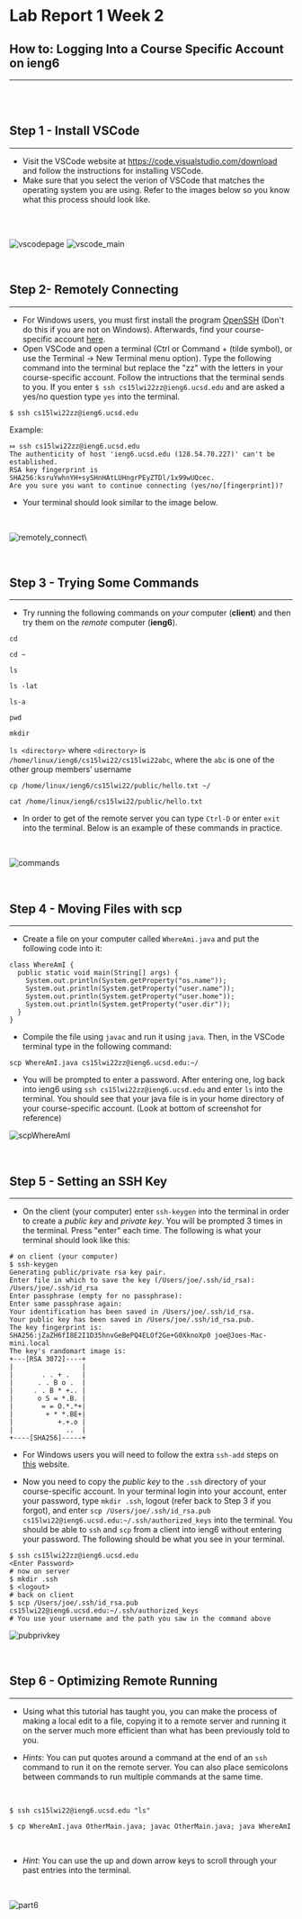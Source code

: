 # Lab Report 1 Week 2

## How to: Logging Into a Course Specific Account on ieng6
---

<br>
<br>

## Step 1 - Install VSCode
---
* Visit the VSCode website at https://code.visualstudio.com/download and follow the instructions for installing VSCode. 
* Make sure that you select the verion of VSCode that matches the operating system you are using. Refer to the images below so you know what this process should look like.
<br>
<br>

![vscodepage](https://user-images.githubusercontent.com/97699019/149440820-ae26fde4-44d7-4b84-bc45-c93a48ea71e7.png)
![vscode_main](https://user-images.githubusercontent.com/97699019/149440833-24f9634b-915d-4312-9071-fe79fb9ed0bd.png)

<br>

## Step 2- Remotely Connecting
---
* For Windows users, you must first install the program [OpenSSH](https://docs.microsoft.com/en-us/windows-server/administration/openssh/openssh_install_firstuse) (Don't do this if you are not on Windows). Afterwards, find your course-specific account [here](https://sdacs.ucsd.edu/~icc/index.php).
* Open VSCode and open a terminal (Ctrl or Command + (tilde symbol), or use the Terminal → New Terminal menu option). Type the following command into the terminal but replace the "zz" with the letters in your course-specific account. Follow the intructions that the terminal sends to you. If you enter `$ ssh cs15lwi22zz@ieng6.ucsd.edu`  and are asked a yes/no question type `yes` into the terminal.
```
$ ssh cs15lwi22zz@ieng6.ucsd.edu
```
Example:
```
⤇ ssh cs15lwi22zz@ieng6.ucsd.edu
The authenticity of host 'ieng6.ucsd.edu (128.54.70.227)' can't be established.
RSA key fingerprint is SHA256:ksruYwhnYH+sySHnHAtLUHngrPEyZTDl/1x99wUQcec.
Are you sure you want to continue connecting (yes/no/[fingerprint])? 
```
* Your terminal should look similar to the image below. 

<br>

![remotely_connect](https://user-images.githubusercontent.com/97699019/149443927-02d0419a-86fa-4d6d-9689-eb0e194a2548.png)\

<br>

## Step 3 - Trying Some Commands
---
* Try running the following commands on *your* computer (__client__) and then try them on the *remote* computer (**ieng6**).

`cd`

`cd ~`

`ls`

`ls -lat`

`ls-a`

`pwd`

`mkdir`

`ls <directory>` where `<directory>` is `/home/linux/ieng6/cs15lwi22/cs15lwi22abc`, where the `abc` is one of the other group members’ username

`cp /home/linux/ieng6/cs15lwi22/public/hello.txt ~/`

`cat /home/linux/ieng6/cs15lwi22/public/hello.txt`

* In order to get of the remote server you can type `Ctrl-D` or enter `exit` into the terminal. Below is an example of these commands in practice. 

<br>

![commands](https://user-images.githubusercontent.com/97699019/149457188-95802f41-2bad-4dee-854f-649017a15013.png)

<br>

## Step 4 - Moving Files with scp
---
* Create a file on your computer called `WhereAmi.java` and put the following code into it:
```
class WhereAmI {
  public static void main(String[] args) {
    System.out.println(System.getProperty("os.name"));
    System.out.println(System.getProperty("user.name"));
    System.out.println(System.getProperty("user.home"));
    System.out.println(System.getProperty("user.dir"));
  }
}
```
* Compile the file using `javac` and run it using `java`. Then, in the VSCode terminal type in the following command:

```
scp WhereAmI.java cs15lwi22zz@ieng6.ucsd.edu:~/
```
* You will be prompted to enter a password. After entering one, log back into ieng6 using `ssh cs15lwi22zz@ieng6.ucsd.edu` and enter `ls` into the terminal. You should see that your java file is in your home directory of your course-specific account. (Look at bottom of screenshot for reference)

![scpWhereAmI](https://user-images.githubusercontent.com/97699019/149462537-2d7fb683-4b91-4366-b759-2867b4e30bad.png)

<br>

## Step 5 - Setting an SSH Key
---

* On the client (your computer) enter `ssh-keygen` into the terminal in order to create a *public key* and *private key*. You will be prompted 3 times in the terminal. Press "enter" each time. The following is what your terminal should look like this:
```
# on client (your computer)
$ ssh-keygen
Generating public/private rsa key pair.
Enter file in which to save the key (/Users/joe/.ssh/id_rsa): /Users/joe/.ssh/id_rsa
Enter passphrase (empty for no passphrase): 
Enter same passphrase again: 
Your identification has been saved in /Users/joe/.ssh/id_rsa.
Your public key has been saved in /Users/joe/.ssh/id_rsa.pub.
The key fingerprint is:
SHA256:jZaZH6fI8E2I1D35hnvGeBePQ4ELOf2Ge+G0XknoXp0 joe@Joes-Mac-mini.local
The key's randomart image is:
+---[RSA 3072]----+
|                 |
|       . . + .   |
|      . . B o .  |
|     . . B * +.. |
|      o S = *.B. |
|       = = O.*.*+|
|        + * *.BE+|
|           +.+.o |
|             ..  |
+----[SHA256]-----+
```
* For Windows users you will need to follow the extra `ssh-add` steps on [this](https://docs.microsoft.com/en-us/windows-server/administration/openssh/openssh_keymanagement#user-key-generation) website.

* Now you need to copy the *public key* to the `.ssh` directory of your course-specific account. In your terminal login into your account, enter your password, type `mkdir .ssh`, logout (refer back to Step 3 if you forgot), and enter `scp /Users/joe/.ssh/id_rsa.pub cs15lwi22@ieng6.ucsd.edu:~/.ssh/authorized_keys` into the terminal. You should be able to `ssh` and `scp` from a client into ieng6 without entering your password. The following should be what you see in your terminal.

```
$ ssh cs15lwi22zz@ieng6.ucsd.edu
<Enter Password>
# now on server
$ mkdir .ssh
$ <logout>
# back on client
$ scp /Users/joe/.ssh/id_rsa.pub cs15lwi22@ieng6.ucsd.edu:~/.ssh/authorized_keys
# You use your username and the path you saw in the command above
```
![pubprivkey](https://user-images.githubusercontent.com/97699019/149467925-32a0059e-643f-4959-9444-10caa715c167.png)

<br>

## Step 6 - Optimizing Remote Running
---
* Using what this tutorial has taught you, you can make the process of making a local edit to a file, copying it to a remote server and running it on the server much more efficient than what has been previously told to you.

* *Hints*: You can put quotes around a command at the end of an `ssh` command to run it on the remote server. You can also place semicolons between commands to run multiple commands at the same time.

<br>

 ```
$ ssh cs15lwi22@ieng6.ucsd.edu "ls"
```
```
$ cp WhereAmI.java OtherMain.java; javac OtherMain.java; java WhereAmI
```
<br>

* *Hint*: You can use the up and down arrow keys to scroll through your past entries into the terminal.

<br>

![part6](https://user-images.githubusercontent.com/97699019/149471306-68a9ce21-023d-4c99-afe3-a4e9618c110d.png)
